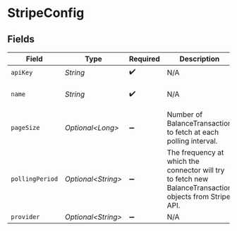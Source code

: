 # StripeConfig


## Fields

| Field                                                                                                   | Type                                                                                                    | Required                                                                                                | Description                                                                                             | Example                                                                                                 |
| ------------------------------------------------------------------------------------------------------- | ------------------------------------------------------------------------------------------------------- | ------------------------------------------------------------------------------------------------------- | ------------------------------------------------------------------------------------------------------- | ------------------------------------------------------------------------------------------------------- |
| `apiKey`                                                                                                | *String*                                                                                                | :heavy_check_mark:                                                                                      | N/A                                                                                                     | XXX                                                                                                     |
| `name`                                                                                                  | *String*                                                                                                | :heavy_check_mark:                                                                                      | N/A                                                                                                     | My Stripe Account                                                                                       |
| `pageSize`                                                                                              | *Optional\<Long>*                                                                                       | :heavy_minus_sign:                                                                                      | Number of BalanceTransaction to fetch at each polling interval.<br/>                                    | 50                                                                                                      |
| `pollingPeriod`                                                                                         | *Optional\<String>*                                                                                     | :heavy_minus_sign:                                                                                      | The frequency at which the connector will try to fetch new BalanceTransaction objects from Stripe API.<br/> | 60s                                                                                                     |
| `provider`                                                                                              | *Optional\<String>*                                                                                     | :heavy_minus_sign:                                                                                      | N/A                                                                                                     |                                                                                                         |